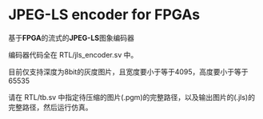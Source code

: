 JPEG-LS encoder for FPGAs
===========================
基于**FPGA**的流式的**JPEG-LS**图象编码器

编码器代码全在 RTL/jls_encoder.sv 中。

目前仅支持深度为8bit的灰度图片，且宽度要小于等于4095，高度要小于等于65535

请在 RTL/tb.sv 中指定待压缩的图片(.pgm)的完整路径，以及输出图片的(.jls)的完整路径，然后运行仿真。
